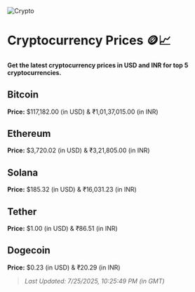 
![Crypto](https://www.techguide.com.au/wp-content/uploads/2020/11/crypto3.jpeg)

# Cryptocurrency Prices 🪙📈

#### Get the latest cryptocurrency prices in USD and INR for top 5 cryptocurrencies.

## Bitcoin

**Price:** $117,182.00 (in USD) & ₹1,01,37,015.00 (in INR)

## Ethereum

**Price:** $3,720.02 (in USD) & ₹3,21,805.00 (in INR)

## Solana

**Price:** $185.32 (in USD) & ₹16,031.23 (in INR)

## Tether

**Price:** $1.00 (in USD) & ₹86.51 (in INR)

## Dogecoin

**Price:** $0.23 (in USD) & ₹20.29 (in INR)

> _Last Updated: 7/25/2025, 10:25:49 PM (in GMT)_

